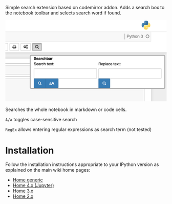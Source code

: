 Simple search extension based on codemirror addon.
Adds a search box to the notebook toolbar and selects search word if found.

![](search-replace.png)

Searches the whole notebook in markdown or code cells.

`A/a` toggles case-sensitive search

`RegEx` allows entering regular expressions as search term (not tested)


Installation
============

Follow the installation instructions appropriate to your IPython version as explained on the main wiki home pages:
* [Home generic](Home)
* [Home 4.x (Jupyter)](Home-4.x-(Jupyter))
* [Home 3.x](Home-3.x)
* [Home 2.x](Home-2.x)
